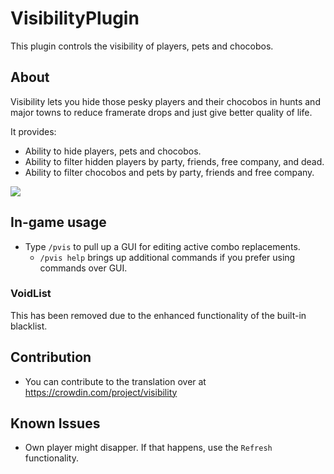 # VisibilityPlugin
This plugin controls the visibility of players, pets and chocobos.

## About
Visibility lets you hide those pesky players and their chocobos in hunts and major towns to reduce framerate drops and just give better quality of life.


It provides:
* Ability to hide players, pets and chocobos.
* Ability to filter hidden players by party, friends, free company, and dead.
* Ability to filter chocobos and pets by party, friends and free company.

![](https://github.com/sheepgomeh/visibilityplugin/raw/master/res/visibility.png)

## In-game usage
* Type `/pvis` to pull up a GUI for editing active combo replacements.
	* `/pvis help` brings up additional commands if you prefer using commands over GUI.

### VoidList
This has been removed due to the enhanced functionality of the built-in blacklist.

## Contribution
* You can contribute to the translation over at https://crowdin.com/project/visibility

## Known Issues
* Own player might disapper. If that happens, use the `Refresh` functionality.
